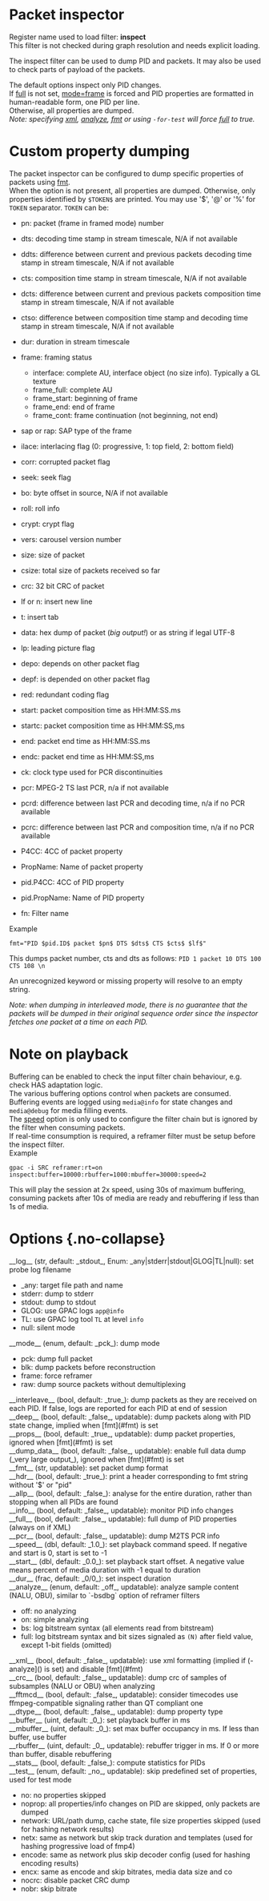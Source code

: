 <!-- automatically generated - do not edit, patch gpac/applications/gpac/gpac.c -->

# Packet inspector  
  
Register name used to load filter: __inspect__  
This filter is not checked during graph resolution and needs explicit loading.  
  
The inspect filter can be used to dump PID and packets. It may also be used to check parts of payload of the packets.  
  
The default options inspect only PID changes.  
If [full](#full) is not set, [mode=frame](#mode=frame) is forced and PID properties are formatted in human-readable form, one PID per line.  
Otherwise, all properties are dumped.  
_Note: specifying [xml](#xml), [analyze](#analyze), [fmt](#fmt) or using `-for-test` will force [full](#full) to true._  
  
# Custom property dumping  
  
The packet inspector can be configured to dump specific properties of packets using [fmt](#fmt).  
When the option is not present, all properties are dumped. Otherwise, only properties identified by `$TOKEN$` are printed. You may use '$', '@' or '%' for `TOKEN` separator. `TOKEN` can be:  

- pn: packet (frame in framed mode) number  
- dts: decoding time stamp in stream timescale, N/A if not available  
- ddts: difference between current and previous packets decoding time stamp in stream timescale, N/A if not available  
- cts: composition time stamp in stream timescale, N/A if not available  
- dcts: difference between current and previous packets composition time stamp in stream timescale, N/A if not available  
- ctso: difference between composition time stamp and decoding time stamp in stream timescale, N/A if not available  
- dur: duration in stream timescale  
- frame: framing status  

    - interface: complete AU, interface object (no size info). Typically a GL texture  
    - frame_full: complete AU  
    - frame_start: beginning of frame  
    - frame_end: end of frame  
    - frame_cont: frame continuation (not beginning, not end)  

- sap or rap: SAP type of the frame  
- ilace: interlacing flag (0: progressive, 1: top field, 2: bottom field)  
- corr: corrupted packet flag  
- seek: seek flag  
- bo: byte offset in source, N/A if not available  
- roll: roll info  
- crypt: crypt flag  
- vers: carousel version number  
- size: size of packet  
- csize: total size of packets received so far  
- crc: 32 bit CRC of packet  
- lf or n: insert new line  
- t: insert tab  
- data: hex dump of packet (_big output!_) or as string if legal UTF-8  
- lp: leading picture flag  
- depo: depends on other packet flag  
- depf: is depended on other packet flag  
- red: redundant coding flag  
- start: packet composition time as HH:MM:SS.ms  
- startc: packet composition time as HH:MM:SS,ms  
- end: packet end time as HH:MM:SS.ms  
- endc: packet end time as HH:MM:SS,ms  
- ck: clock type used for PCR discontinuities  
- pcr: MPEG-2 TS last PCR, n/a if not available  
- pcrd: difference between last PCR and decoding time, n/a if no PCR available  
- pcrc: difference between last PCR and composition time, n/a if no PCR available  
- P4CC: 4CC of packet property  
- PropName: Name of packet property  
- pid.P4CC: 4CC of PID property  
- pid.PropName: Name of PID property  
- fn: Filter name  

  
Example
```
fmt="PID $pid.ID$ packet $pn$ DTS $dts$ CTS $cts$ $lf$"
```
  
This dumps packet number, cts and dts as follows: `PID 1 packet 10 DTS 100 CTS 108 \n`  
    
An unrecognized keyword or missing property will resolve to an empty string.  
  
_Note: when dumping in interleaved mode, there is no guarantee that the packets will be dumped in their original sequence order since the inspector fetches one packet at a time on each PID._  
  
# Note on playback  
  
Buffering can be enabled to check the input filter chain behaviour, e.g. check HAS adaptation logic.  
The various buffering options control when packets are consumed. Buffering events are logged using `media@info` for state changes and `media@debug` for media filling events.  
The [speed](#speed) option is only used to configure the filter chain but is ignored by the filter when consuming packets.  
If real-time consumption is required, a reframer filter must be setup before the inspect filter.  
Example
```
gpac -i SRC reframer:rt=on inspect:buffer=10000:rbuffer=1000:mbuffer=30000:speed=2
```
  
This will play the session at 2x speed, using 30s of maximum buffering, consuming packets after 10s of media are ready and rebuffering if less than 1s of media.  
  

# Options  {.no-collapse}  
  
<div markdown class="option">  
<a id="log" data-level="basic">__log__</a> (str, default: _stdout_, Enum: _any|stderr|stdout|GLOG|TL|null): set probe log filename  

- _any: target file path and name  
- stderr: dump to stderr  
- stdout: dump to stdout  
- GLOG: use GPAC logs `app@info`  
- TL: use GPAC log tool `TL` at level `info`  
- null: silent mode  
</div>  
  
<div markdown class="option">  
<a id="mode" data-level="basic">__mode__</a> (enum, default: _pck_): dump mode  

- pck: dump full packet  
- blk: dump packets before reconstruction  
- frame: force reframer  
- raw: dump source packets without demultiplexing  
</div>  
  
<div markdown class="option">  
<a id="interleave">__interleave__</a> (bool, default: _true_): dump packets as they are received on each PID. If false, logs are reported for each PID at end of session  
</div>  
<div markdown class="option">  
<a id="deep">__deep__</a> (bool, default: _false_, updatable): dump packets along with PID state change, implied when [fmt](#fmt) is set  
</div>  
<div markdown class="option">  
<a id="props">__props__</a> (bool, default: _true_, updatable): dump packet properties, ignored when [fmt](#fmt) is set  
</div>  
<div markdown class="option">  
<a id="dump_data">__dump_data__</a> (bool, default: _false_, updatable): enable full data dump (_very large output_), ignored when [fmt](#fmt) is set  
</div>  
<div markdown class="option">  
<a id="fmt">__fmt__</a> (str, updatable): set packet dump format  
</div>  
<div markdown class="option">  
<a id="hdr">__hdr__</a> (bool, default: _true_): print a header corresponding to fmt string without '$' or "pid"  
</div>  
<div markdown class="option">  
<a id="allp">__allp__</a> (bool, default: _false_): analyse for the entire duration, rather than stopping when all PIDs are found  
</div>  
<div markdown class="option">  
<a id="info">__info__</a> (bool, default: _false_, updatable): monitor PID info changes  
</div>  
<div markdown class="option">  
<a id="full">__full__</a> (bool, default: _false_, updatable): full dump of PID properties (always on if XML)  
</div>  
<div markdown class="option">  
<a id="pcr">__pcr__</a> (bool, default: _false_, updatable): dump M2TS PCR info  
</div>  
<div markdown class="option">  
<a id="speed" data-level="basic">__speed__</a> (dbl, default: _1.0_): set playback command speed. If negative and start is 0, start is set to -1  
</div>  
<div markdown class="option">  
<a id="start" data-level="basic">__start__</a> (dbl, default: _0.0_): set playback start offset. A negative value means percent of media duration with -1 equal to duration  
</div>  
<div markdown class="option">  
<a id="dur" data-level="basic">__dur__</a> (frac, default: _0/0_): set inspect duration  
</div>  
<div markdown class="option">  
<a id="analyze">__analyze__</a> (enum, default: _off_, updatable): analyze sample content (NALU, OBU), similar to `-bsdbg` option of reframer filters  

- off: no analyzing  
- on: simple analyzing  
- bs: log bitstream syntax (all elements read from bitstream)  
- full: log bitstream syntax and bit sizes signaled as `(N)` after field value, except 1-bit fields (omitted)  
</div>  
  
<div markdown class="option">  
<a id="xml" data-level="basic">__xml__</a> (bool, default: _false_, updatable): use xml formatting (implied if (-analyze]() is set) and disable [fmt](#fmt)  
</div>  
<div markdown class="option">  
<a id="crc" data-level="basic">__crc__</a> (bool, default: _false_, updatable): dump crc of samples of subsamples (NALU or OBU) when analyzing  
</div>  
<div markdown class="option">  
<a id="fftmcd">__fftmcd__</a> (bool, default: _false_, updatable): consider timecodes use ffmpeg-compatible signaling rather than QT compliant one  
</div>  
<div markdown class="option">  
<a id="dtype" data-level="basic">__dtype__</a> (bool, default: _false_, updatable): dump property type  
</div>  
<div markdown class="option">  
<a id="buffer">__buffer__</a> (uint, default: _0_): set playback buffer in ms  
</div>  
<div markdown class="option">  
<a id="mbuffer" data-level="basic">__mbuffer__</a> (uint, default: _0_): set max buffer occupancy in ms. If less than buffer, use buffer  
</div>  
<div markdown class="option">  
<a id="rbuffer" data-level="basic">__rbuffer__</a> (uint, default: _0_, updatable): rebuffer trigger in ms. If 0 or more than buffer, disable rebuffering  
</div>  
<div markdown class="option">  
<a id="stats">__stats__</a> (bool, default: _false_): compute statistics for PIDs  
</div>  
<div markdown class="option">  
<a id="test">__test__</a> (enum, default: _no_, updatable): skip predefined set of properties, used for test mode  

- no: no properties skipped  
- noprop: all properties/info changes on PID are skipped, only packets are dumped  
- network: URL/path dump, cache state, file size properties skipped (used for hashing network results)  
- netx: same as network but skip track duration and templates (used for hashing progressive load of fmp4)  
- encode: same as network plus skip decoder config (used for hashing encoding results)  
- encx: same as encode and skip bitrates, media data size and co  
- nocrc: disable packet CRC dump  
- nobr: skip bitrate  
</div>  
  
  
